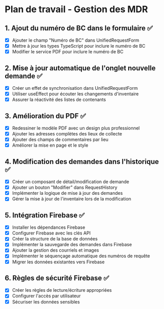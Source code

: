# Plan de travail - Gestion des MDR

## 1. Ajout du numéro de BC dans le formulaire ✅
- [x] Ajouter le champ "Numéro de BC" dans UnifiedRequestForm
- [x] Mettre à jour les types TypeScript pour inclure le numéro de BC
- [x] Modifier le service PDF pour inclure le numéro de BC

## 2. Mise à jour automatique de l'onglet nouvelle demande ✅
- [x] Créer un effet de synchronisation dans UnifiedRequestForm
- [x] Utiliser useEffect pour écouter les changements d'inventaire
- [x] Assurer la réactivité des listes de contenants

## 3. Amélioration du PDF ✅
- [x] Redessiner le modèle PDF avec un design plus professionnel
- [x] Ajouter les adresses complètes des lieux de collecte
- [x] Ajouter des champs de commentaires par lieu
- [x] Améliorer la mise en page et le style

## 4. Modification des demandes dans l'historique ✅
- [x] Créer un composant de détail/modification de demande
- [x] Ajouter un bouton "Modifier" dans RequestHistory
- [x] Implémenter la logique de mise à jour des demandes
- [x] Gérer la mise à jour de l'inventaire lors de la modification

## 5. Intégration Firebase ✅
- [x] Installer les dépendances Firebase
- [x] Configurer Firebase avec les clés API
- [x] Créer la structure de la base de données
- [x] Implémenter la sauvegarde des demandes dans Firebase
- [x] Ajouter la gestion des courriels et images
- [x] Implémenter le séquençage automatique des numéros de requête
- [x] Migrer les données existantes vers Firebase

## 6. Règles de sécurité Firebase ✅
- [x] Créer les règles de lecture/écriture appropriées
- [x] Configurer l'accès par utilisateur
- [x] Sécuriser les données sensibles